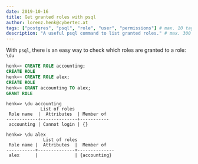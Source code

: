 ```yaml
---
date: 2019-10-16
title: Get granted roles with psql
author: lorenz.henk@cybertec.at
tags: ["postgres", "psql", "role", "user", "permissions"] # max. 10 tags; lowercase; dash-separated
description: "A useful psql command to list granted roles." # max. 300 chars.
---
```


With `psql`, there is an easy way to check which roles are granted to a role: `\du`

```sql
henk=> CREATE ROLE accounting;
CREATE ROLE
henk=> CREATE ROLE alex;
CREATE ROLE
henk=> GRANT accounting TO alex;
GRANT ROLE
```

```
henk=> \du accounting
             List of roles
 Role name  |  Attributes  | Member of
------------+--------------+-----------
 accounting | Cannot login | {}

henk=> \du alex
              List of roles
 Role name |  Attributes  |  Member of
-----------+--------------+--------------
 alex      |              | {accounting}
```
